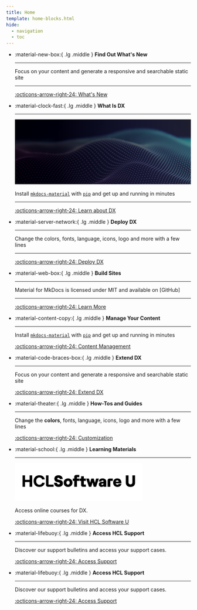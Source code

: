 ```yaml
---
title: Home
template: home-blocks.html
hide:
  - navigation
  - toc
---
```


<div class="grid cards" markdown>

-   :material-new-box:{ .lg .middle } __Find Out What's New__

    ---

    Focus on your content and generate a responsive and searchable static site

    ---

    [:octicons-arrow-right-24: What's New](./whatsnew/cf20/newcf221.md)
    
-   :material-clock-fast:{ .lg .middle } __What Is DX__

    ---
     ![](./assets/homepage-images/dx-doc-hero-banner2.png)

    Install [`mkdocs-material`](#) with [`pip`](#) and get up
    and running in minutes

    ---

    [:octicons-arrow-right-24: Learn about DX](./get_started/architecture_overview/index.md)

-   :material-server-network:{ .lg .middle } __Deploy DX__

    ---

    Change the colors, fonts, language, icons, logo and more with a few lines

    ---

    [:octicons-arrow-right-24: Deploy DX](./deployment/index.md)

-   :material-web-box:{ .lg .middle } __Build Sites__

    ---

    Material for MkDocs is licensed under MIT and available on [GitHub]

    ---

    [:octicons-arrow-right-24: Learn More](./build_sites/index.md)

-   :material-content-copy:{ .lg .middle } __Manage Your Content__

    ---

    Install [`mkdocs-material`](#) with [`pip`](#) and get up
    and running in minutes

    [:octicons-arrow-right-24: Content Management](./manage_content/index.md)

-   :material-code-braces-box:{ .lg .middle } __Extend DX__

    ---

    Focus on your content and generate a responsive and searchable static site

    [:octicons-arrow-right-24: Extend DX](./extend_dx/index.md)

-   :material-theater:{ .lg .middle } __How-Tos and Guides__

    ---

    Change the **colors**, fonts, language, icons, logo and more with a few lines

    [:octicons-arrow-right-24: Customization](./guide_me/glossary.md)

-   :material-school:{ .lg .middle } __Learning Materials__

    ---

    ![HCL Software U Logo](./assets/homepage-images/HCLSoftware-U-logo-blk.png)

    Access online courses for DX.

    [:octicons-arrow-right-24: Visit HCL Software U](https://hclsoftwareu.hcltechsw.com/hcl-dx)

-   :material-lifebuoy:{ .lg .middle } __Access HCL Support__

    ---

    Discover our support bulletins and access your support cases.

    [:octicons-arrow-right-24: Access Support](https://support.hcltechsw.com/csm?id=csm_index)

-   :material-lifebuoy:{ .lg .middle } __Access HCL Support__

    ---

    Discover our support bulletins and access your support cases.

    [:octicons-arrow-right-24: Access Support](https://support.hcltechsw.com/csm?id=csm_index)

</div>